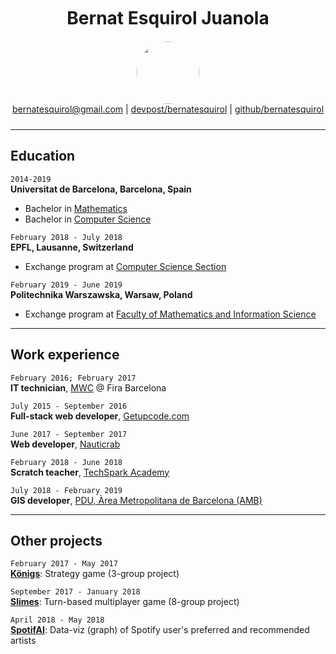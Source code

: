 <h1 id="profile-photo" style='text-align:center;padding-bottom:10;margin-bottom:10;margin-top:10'>
    Bernat Esquirol Juanola
</h1>

<div id="profile-photo" style='text-align:center;'>
    <img src="https://drive.google.com/thumbnail?id=14EZbi-0a9x2lC3LGZXLtJQ3JyrvqP5zw" style='border-radius: 50px' width='100px'/>
</div>

<div id="webaddress"  style='text-align:center;padding-bottom:10'>
<a href="mailto:bernatesquirol@gmail.com">bernatesquirol@gmail.com</a>
  | <a href="https://devpost.com/bernatesquirol">devpost/bernatesquirol</a> | <a href="https://github.com/bernatesquirol">github/bernatesquirol</a>
</div>

------

## Education

`2014-2019`<br>__Universitat de Barcelona, Barcelona, Spain__

- Bachelor in [Mathematics](https://mat.ub.edu/graumatematiques/)
- Bachelor in [Computer Science](https://mat.ub.edu/grauinformatica/)

`February 2018 - July 2018`<br>__EPFL, Lausanne, Switzerland__

- Exchange program at [Computer Science Section](https://ic.epfl.ch/computer-science)

`February 2019 - June 2019`<br>__Politechnika Warszawska, Warsaw, Poland__

- Exchange program at [Faculty of Mathematics and Information Science](https://www.pw.edu.pl/engpw/Academics/Faculties/Faculty-of-Mathematics-and-Information-Science) 

------

## Work experience

`February 2016; February 2017`<br>__IT technician__, [MWC](https://www.mwcbarcelona.com/) @ Fira Barcelona

`July 2015 - September 2016`<br>__Full-stack web developer__, [Getupcode.com](https://www.linkedin.com/company/getupcode-com/)

`June 2017 - September 2017`<br>__Web developer__, [Nauticrab](https://nauticrab.com/) 

`February 2018 - June 2018`<br>__Scratch teacher__, [TechSpark Academy](https://techsparkacademy.ch/en/home/)

`July 2018 - February 2019`<br>__GIS developer__, [PDU, Àrea Metropolitana de Barcelona (AMB)](http://urbanisme.amb.cat/)

------

## Other projects

`February 2017 - May 2017`<br>[__Königs__](https://play.google.com/store/apps/details?id=edu.ub.pis2016.pis18.konigs): Strategy game (3-group project)

`September 2017 - January 2018`<br>[__Slimes__](https://enginyeriasofwareub.github.io/ES2017F2/): Turn-based multiplayer game (8-group project)

`April 2018 - May 2018`<br>[__SpotifAI__](https://hci-spotifai.firebaseapp.com/#): Data-viz (graph) of Spotify user's preferred and recommended artists